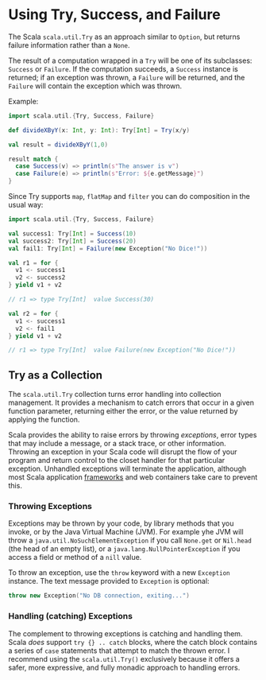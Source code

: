 # Using Try, Success, and Failure

The Scala `scala.util.Try` as an approach similar to `Option`, but returns failure information rather
than a `None`.

The result of a computation wrapped in a `Try` will be one of its subclasses: `Success` or `Failure`.
If the computation succeeds, a `Success` instance is returned; if an exception was thrown, a `Failure`
will be returned, and the `Failure` will contain the exception which was thrown.

Example:

```scala
import scala.util.{Try, Success, Failure}

def divideXByY(x: Int, y: Int): Try[Int] = Try(x/y)

val result = divideXByY(1,0)

result match {
  case Success(v) => println(s"The answer is v")
  case Failure(e) => println(s"Error: ${e.getMessage}")
}
```

Since Try supports `map`, `flatMap` and `filter` you can do composition in the usual way:

```scala
import scala.util.{Try, Success, Failure}

val success1: Try[Int] = Success(10)
val success2: Try[Int] = Success(20)
val fail1: Try[Int] = Failure(new Exception("No Dice!"))

val r1 = for {
  v1 <- success1
  v2 <- success2
} yield v1 + v2

// r1 => type Try[Int]  value Success(30)

val r2 = for {
  v1 <- success1
  v2 <- fail1
} yield v1 + v2

// r1 => type Try[Int]  value Failure(new Exception("No Dice!"))
```

## Try as a Collection

The `scala.util.Try` collection turns error handling into collection management. It
provides a mechanism to catch errors that occur in a given function parameter, returning
either the error, or the value returned by applying the function.

Scala provides the ability to raise errors by throwing _exceptions_, error types that may
include a message, or a stack trace, or other information.  Throwing an exception in your
Scala code will disrupt the flow of your program and return control to the closet handler
for that particular exception.  Unhandled exceptions will terminate the application, although
most Scala application [frameworks](index.md#Frameworks) and web containers take care to prevent this.

### Throwing Exceptions
Exceptions may be thrown by your code, by library methods that you invoke, or by the Java Virtual Machine
(JVM).  For example yhe JVM will throw a `java.util.NoSuchElementException` if you call `None.get` or
`Nil.head`  (the head of an empty list), or a `java.lang.NullPointerException` if you access a field
or method of a `nill` value.

To throw an exception, use the `throw` keyword with a new `Exception` instance.  The text message provided
to `Exception` is optional:

```scala
throw new Exception("No DB connection, exiting...")
``` 

### Handling (catching) Exceptions

The complement to throwing exceptions is catching and handling them.  Scala _does_ support `try {} .. catch` blocks,
where the catch block contains a series of `case` statements that attempt to match the thrown error.  I recommend
using the `scala.util.Try()`  exclusively because it offers a safer, more expressive, and fully monadic
approach to handling errors.


